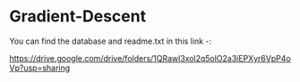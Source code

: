 # Gradient-Descent
 
You can find the database and readme.txt in this link -:

https://drive.google.com/drive/folders/1QRawl3xol2q5olO2a3iEPXyr6VpP4oVp?usp=sharing
